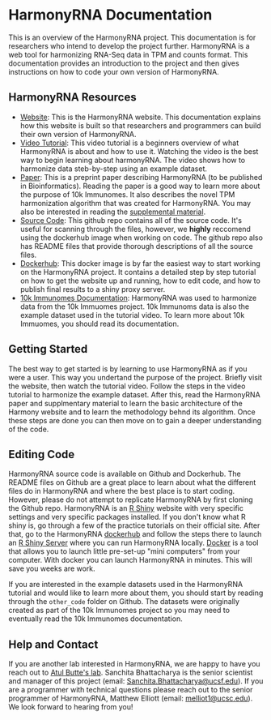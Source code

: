 # HarmonyRNA Documentation

This is an overview of the HarmonyRNA project. This documentation is for researchers who intend to develop the project further. HarmonyRNA is a web tool for harmonizing RNA-Seq data in TPM and counts format. This documentation provides an introduction to the project and then gives instructions on how to code your own version of HarmonyRNA.

## HarmonyRNA Resources

* [Website](http://harmonyrna.ucsf.edu/): This is the HarmonyRNA website. This documentation explains how this website is built so that researchers and programmers  can build their own version of HarmonyRNA.
* [Video Tutorial](https://youtu.be/lm3t6yaIlV8): This video tutorial is a beginners overview of what HarmonyRNA is about and how to use it. Watching the video is the best way to begin learning about harmonyRNA. The video shows how to harmonize data steb-by-step using an example dataset.
* [Paper](https://drive.google.com/file/d/16xouMFAHRIXzRuIgKzalHpPLNAwJRUgS/view?usp=sharing): This is a preprint paper describing HarmonyRNA (to be published in Bioinformatics). Reading the paper is a good way to learn more about the purpose of 10k Immunomes. It also describes the novel TPM harmonization algorithm that was created for HarmonyRNA. You may also be interested in reading the [supplemental material](https://drive.google.com/file/d/1BjGXj2Do185-p6RNSwJMO4RS6djdJ4G1/view?usp=sharing).
* [Source Code](https://github.com/pupster90/harmonyrna): This github repo contains all of the source code. It's useful for scanning through the files, however, we **highly** reccomend using the dockerhub image when working on code. The github repo also has README files that provide thorough descriptions of all the source files.
* [Dockerhub](https://hub.docker.com/r/pupster90/combat-seq): This docker image is by far the easiest way to start working on the HarmonyRNA project. It contains a detailed step by step tutorial on how to get the website up and running, how to edit code, and how to publish final results to a shiny proxy server.
* [10k Immunomes Documentation](https://github.com/pupster90/buttelab_documentation/tree/master/10kImmunomes): HarmonyRNA was used to harmonize data from the 10k Immuomes project. 10k Immunoms data is also the example dataset used in the tutorial video. To learn more about 10k Immuomes, you should read its documentation.

## Getting Started

The best way to get started is by learning to use HarmonyRNA as if you were a user. This way you undertand the purpose of the project. Briefly visit the website, then watch the tutorial video. Follow the steps in the video tutorial to harmonize the example dataset. After this, read the HarmonyRNA paper and supplmentary material to learn the basic architecture of the Harmony website and to learn the methodology behnd its algorithm. Once these steps are done you can then move on to gain a deeper understanding of the code.

## Editing Code

HarmonyRNA source code is available on Github and Dockerhub. The README files on Github are a great place to learn about what the different files do in HarmonyRNA and where the best place is to start coding. However, please do not attempt to replicate HarmonyRNA by first cloning the Github repo. HarmonyRNA is an [R Shiny](https://shiny.rstudio.com/tutorial/) website with very specific settings and very specific packages installed. If you don't know what R shiny is, go through a few of the practice tutorials on their official site. After that, go to the HarmonyRNA [dockerhub](https://www.docker.com/products/docker-hub#:~:text=Docker%20Hub%20is%20a%20hosted,push%20them%20to%20Docker%20Hub) and follow the steps there to launch an [R Shiny Server](https://shiny.rstudio.com/articles/shiny-server.html) where you can run HarmonyRNA locally. [Docker](https://docs.docker.com/get-started/) is a tool that allows you to launch little pre-set-up "mini computers" from your computer. With docker you can launch HarmonyRNA in minutes. This will save you weeks are work. 

If you are interested in the example datasets used in the HarmonyRNA tutorial and would like to learn more about them, you should start by reading through the `other_code` folder on Github. The datasets were originally created as part of the 10k Immunomes project so you may need to eventually read the 10k Immunomes documentation. 

## Help and Contact

If you are another lab interested in HarmonyRNA, we are happy to have you reach out to [Atul Butte's lab](https://buttelab.ucsf.edu/). Sanchita Bhattacharya is the senior scientist and manager of this project (email: Sanchita.Bhattacharya@ucsf.edu). If you are a programmer with technical questions please reach out to the senior programmer of HarmonyRNA, Matthew Elliott (email: melliot1@ucsc.edu). We look forward to hearing from you!

